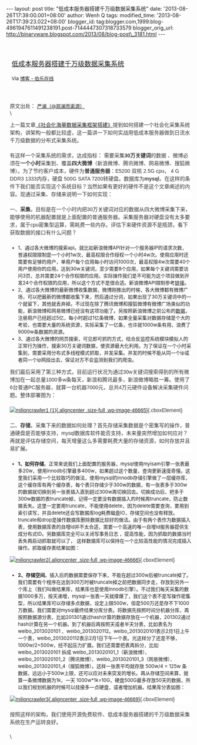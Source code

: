 --- layout: post title: "低成本服务器搭建千万级数据采集系统" date:
'2013-08-26T17:39:00.001+08:00' author: Wenh Q tags: modified\_time:
'2013-08-26T17:39:23.022+08:00' blogger\_id:
tag:blogger.com,1999:blog-4961947611491238191.post-7144447307318733579
blogger\_orig\_url:
http://binaryware.blogspot.com/2013/08/blog-post\_3181.html ---
<div style="margin: 10px; padding: 5px;">

<div style="font-size: 18px;">

[\
低成本服务器搭建千万级数据采集系统](http://blog.jobbole.com/46664/)

</div>

<div style="font-size: 13px;">

Via [博客 - 伯乐在线](http://blog.jobbole.com/)

</div>

</div>

<div style="font-size: 13px; padding: 15px 0 10px 10px;">

<span
style="background-color: white; color: #333333; font-family: Arial, sans-serif; font-size: 14px; line-height: 21px;">原文出处： </span>[严澜（@观澜而索源）](http://www.lanceyan.com/tech/arch/tensofmillioncrawler.html)\
\
<div
style="background-color: white; border: 0px; color: #333333; font-family: Arial, sans-serif; font-size: 14px; line-height: 21px; margin-bottom: 20px; padding: 0px;">

上一篇文章[《社会化海量数据采集框架搭建》](http://www.lanceyan.com/tech/arch/snscrawler.html "社会化海量数据采集爬虫框架搭建")提到如何搭建一个社会化采集系统架构，讲架构一般都比较虚，这一篇讲一下如何实战用低成本服务器做到日流水千万级数据的分布式采集系统。

</div>

<div
style="background-color: white; border: 0px; color: #333333; font-family: Arial, sans-serif; font-size: 14px; line-height: 21px; margin-bottom: 20px; padding: 0px;">

有这样一个采集系统的需求，达成指标： 需要采集**30万关键词**的数据
、微博必须在**一个小时**采集到、覆盖**四大微博**（新浪微博、腾讯微博、网易微博、搜狐微博）。为了节约客户成本，硬件为**普通服务器**：E5200
双核 2.5G cpu， 4 G DDR3 1333内存，硬盘 500G SATA
7200转硬盘。数据库为**mysql**。在这样的条件下我们能否实现这个系统目标？当然如果有更好的硬件不是这个文章阐述的内容。现通过采集、存储来说明一下如何实现：

</div>

<div
style="background-color: white; border: 0px; color: #333333; font-family: Arial, sans-serif; font-size: 14px; line-height: 21px; margin-bottom: 20px; padding: 0px;">

一、**采集**，目标是在一个小时内把30万关键词对应的数据从四大微博采集下来，能够使用的机器配置就是上面配置的普通服务器。采集服务器对硬盘没有太多要求，属于cpu密集型运算，需耗费一些内存。评估下来硬件资源不是瓶颈，看下获取数据的接口有什么问题？

</div>

-   1、通过各大微博的搜索api。就比如新浪微博API针对一个服务器IP的请求次数，普通权限限制是一个小时1w次，最高权限合作授权一个小时4w次。使用应用时还需要有足够的用户，单用户每个应用每小时访问1000次，最高权限4w次需要40个用户使用你的应用。达到30w关键词，至少需要8个应用，如果每个关键词需要访问3页，总共需要24个合作权限的应用。实际操作我们是不可能为这个项目做到开发24个合作权限的应用，所以这个方式不是很合适。新浪微博API限制参考[链接](http://open.weibo.com/wiki/%E5%BE%AE%E5%8D%9AAPI#.E6.8E.A5.E5.8F.A3.E8.AE.BF.E9.97.AE.E9.A2.91.E6.AC.A1.E6.9D.83.E9.99.90)。
-   2、通过各大微博的最新微博收集数据，微博刚推出的时候，各大微博都有微博广场，可以把最新的微博都收集下来，然后通过分词，如果出现了30万关键词中的一个就留下，其他就丢弃掉。不过现在除了腾讯微博和搜狐微博有微博广场类似的功能，新浪微博和网易微博已经没有这项功能了。另按照新浪微博之前公布的[数据](http://informationtimes.dayoo.com/html/2013-02/25/content_2161164.htm "新浪微博统计")，注册用户已经超过5亿，每小时超过1亿条微博，如果全量采集对数据存储是个大的考验，也需要大量的系统资源，实际采集了一亿条，也许就1000w条有用，浪费了9000w条数据的资源。
-   3、通过各大微博的网页搜索，可见即可抓的方式，结合反监控系统模块模拟人的正常行为操作，搜索30万关键词数据，使资源最大化利用。为了保证在一个小时采集到，需要采用分布式多线程模式抓取，并发采集。并发的时候不能从同一个ip或者同一个ip网段出去，保证对方不会监测到我们的爬虫。

<div
style="background-color: white; border: 0px; color: #333333; font-family: Arial, sans-serif; font-size: 14px; line-height: 21px; margin-bottom: 20px; padding: 0px;">

我们最后采用了第三种方式，目前运行状况为通过30w关键词搜索得到的所有微博加在一起总量1000多w条每天，新浪和腾讯最多，新浪微博略胜一筹。使用了6台普通PC服务器，就算一台机器7000元，总共4万元硬件设备解决采集硬件问题。整体部署图为：

</div>

<div
style="background-color: white; border: 0px; color: #333333; font-family: Arial, sans-serif; font-size: 14px; line-height: 21px; margin-bottom: 20px; padding: 0px;">

[![milioncrawler1
(1)](http://cdn2.jobbole.com/2013/08/milioncrawler1-1.png){.aligncenter
.size-full
.wp-image-46665}](http://cdn2.jobbole.com/2013/08/milioncrawler1-1.png "低成本服务器搭建千万级数据采集系统"){.cboxElement}

</div>

<div
style="background-color: white; border: 0px; color: #333333; font-family: Arial, sans-serif; font-size: 14px; line-height: 21px; margin-bottom: 20px; padding: 0px;">

二、**存储**，采集下来的数据如何处理？首先存储采集数据是个密集写的操作，普通硬盘是否能够支持，mysql数据库软件能否支持，未来量突然增加如何应对？再就是评估存储空间，每天增量这么多需要耗费大量的存储资源，如何存放并且易扩展。

</div>

-   **1、如何存储**。正常来说我们上面配置的服务器，mysql使用myisam引擎一张表最多20w，使用innodb引擎最多400w，如果超过这个数量，查询更新速度奇慢。这里我们采用一个比较取巧的做法，使用mysql的innodb存储引擎做了一层缓存库，这个缓存库有两个缓存表，每个表只存储少于300w的数据，有一张表多于300w的数据就切换到另一张表插入直到超过300w再切换回去。切换成功后，把多于300w数据的表truncate掉，记得一定要没有数据插入的时候再truncate，防止数据丢失。这里一定要用truncate，不能使用delete，因为delete需要查询，要用到索引读写，并且delete还会写数据库log耗费磁盘IO，存储空间也没有释放。truncate和drop是操作数据库删除数据比较好的做法。由于有两个表作为数据插入表，使用数据库表的自增id并不太合适，需要一个高速的唯一自增Id服务器提供生成分布式ID。另数据库完全可以关闭写事务日志
    ，提高性能，因为抓取的数据当时丢失再启动抓取就可以了，
    这样数据库可以保持在一个比较高性能的情况完成插入操作。抓取缓存表结果如图：

<div
style="background-color: white; border: 0px; color: #333333; font-family: Arial, sans-serif; font-size: 14px; line-height: 21px; margin-bottom: 20px; padding: 0px;">

[![milioncrawler2](http://cdn2.jobbole.com/2013/08/milioncrawler2.png){.aligncenter
.size-full
.wp-image-46666}](http://cdn2.jobbole.com/2013/08/milioncrawler2.png "低成本服务器搭建千万级数据采集系统"){.cboxElement}

</div>

-   **2、存储空间**。插入后的数据需要保存下来，不能在超过300w后被truncate掉了。我们需要有个程序在达到300万时被truncate掉之前把数据同步走，存放到另外一个库上（我们叫做结果库，结果库也是使用innodb引擎）。不过我们每天采集的数据1000多万，按天递增，mysql一张表一天就撑爆了，我们这个表不是写操作密集型，所以结果库可以存储多点数据，设定上限500w，但是500万还是存不下1000万数据。我们需要对mysql最终结果分库分表。将数据先按照时间分机器分库，再按照数据源分表，比如201301通过hash计算的数据存放在一个机器，201302通过hash计算在另一个机器。到了机器后再按照天或者半天分表，比如表名为
    weibo\_2013020101
    、weibo\_2013020112。weibo\_2013020101表示2月1日上午一个表，weibo\_2013020112表示2月1日下午一个表。光这样分了还是不够，1000w/2=500w，经不起压力扩展。我们还需要把表再拆分，比如weibo\_2013020101
    拆成
    weibo\_2013020101\_1（新浪微博）、weibo\_2013020101\_2（腾讯微博）、weibo\_2013020101\_3（网易微博）、weibo\_2013020101\_4（搜狐微博）。这样一张表平均就存放
    500w/4 = 125w
    条数据，远远小于500w上限，还可以应对未来突发的增长。再从存储空间来算，就算一条微博数据为1k，一天
    1000w\*1k=10G，硬盘500G最多存放50天的数据，所以我们规划机器的时候可以挂接多一点硬盘，或者增加机器。结果库分表如图：

<div
style="background-color: white; border: 0px; color: #333333; font-family: Arial, sans-serif; font-size: 14px; line-height: 21px; margin-bottom: 20px; padding: 0px;">

[![milioncrawler3](http://cdn2.jobbole.com/2013/08/milioncrawler3.png){.aligncenter
.size-full
.wp-image-46669}](http://cdn2.jobbole.com/2013/08/milioncrawler3.png "低成本服务器搭建千万级数据采集系统"){.cboxElement}

</div>

<div
style="background-color: white; border: 0px; color: #333333; font-family: Arial, sans-serif; font-size: 14px; line-height: 21px; margin-bottom: 20px; padding: 0px;">

按照这样的架构，我们使用开源免费软件、低成本服务器搭建的千万级数据采集系统在生产运转良好。

</div>

<div>

\

</div>

</div>
